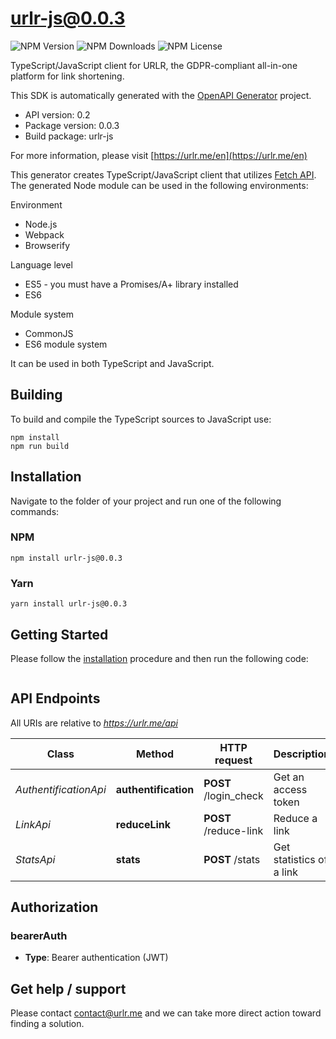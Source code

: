 # urlr-js@0.0.3

![NPM Version](https://img.shields.io/npm/v/urlr-js) ![NPM Downloads](https://img.shields.io/npm/dm/urlr-js) ![NPM License](https://img.shields.io/npm/l/urlr-js)

TypeScript/JavaScript client for URLR, the GDPR-compliant all-in-one platform for link shortening.

This SDK is automatically generated with the [OpenAPI Generator](https://openapi-generator.tech) project.

- API version: 0.2
- Package version: 0.0.3
- Build package: urlr-js

For more information, please visit [https://urlr.me/en](https://urlr.me/en)

This generator creates TypeScript/JavaScript client that utilizes [Fetch API](https://fetch.spec.whatwg.org/). The generated Node module can be used in the following environments:

Environment
* Node.js
* Webpack
* Browserify

Language level
* ES5 - you must have a Promises/A+ library installed
* ES6

Module system
* CommonJS
* ES6 module system

It can be used in both TypeScript and JavaScript.

## Building

To build and compile the TypeScript sources to JavaScript use:
```
npm install
npm run build
```

## Installation

Navigate to the folder of your project and run one of the following commands:

### NPM

```
npm install urlr-js@0.0.3
```

### Yarn

```
yarn install urlr-js@0.0.3
```

## Getting Started

Please follow the [installation](#installation) procedure and then run the following code:

```javascript

```

## API Endpoints

All URIs are relative to *https://urlr.me/api*

Class | Method | HTTP request | Description
------------ | ------------- | ------------- | -------------
*AuthentificationApi* | **authentification** | **POST** /login_check | Get an access token
*LinkApi* | **reduceLink** | **POST** /reduce-link | Reduce a link
*StatsApi* | **stats** | **POST** /stats | Get statistics of a link


## Authorization


### bearerAuth

- **Type**: Bearer authentication (JWT)


## Get help / support

Please contact [contact@urlr.me](mailto:contact@urlr.me?subject=[GitHub]%urlr-javascript) and we can take more direct action toward finding a solution.
